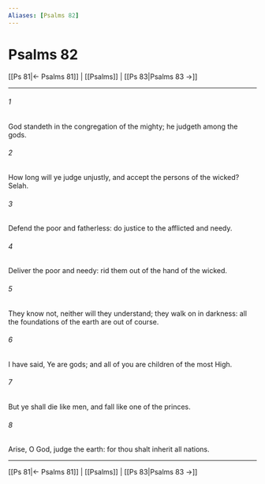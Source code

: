 ```yaml
---
Aliases: [Psalms 82]
---
```

# Psalms 82

[[Ps 81|← Psalms 81]] | [[Psalms]] | [[Ps 83|Psalms 83 →]]
***



###### 1 
God standeth in the congregation of the mighty; he judgeth among the gods. 

###### 2 
How long will ye judge unjustly, and accept the persons of the wicked? Selah. 

###### 3 
Defend the poor and fatherless: do justice to the afflicted and needy. 

###### 4 
Deliver the poor and needy: rid them out of the hand of the wicked. 

###### 5 
They know not, neither will they understand; they walk on in darkness: all the foundations of the earth are out of course. 

###### 6 
I have said, Ye are gods; and all of you are children of the most High. 

###### 7 
But ye shall die like men, and fall like one of the princes. 

###### 8 
Arise, O God, judge the earth: for thou shalt inherit all nations.

***
[[Ps 81|← Psalms 81]] | [[Psalms]] | [[Ps 83|Psalms 83 →]]
